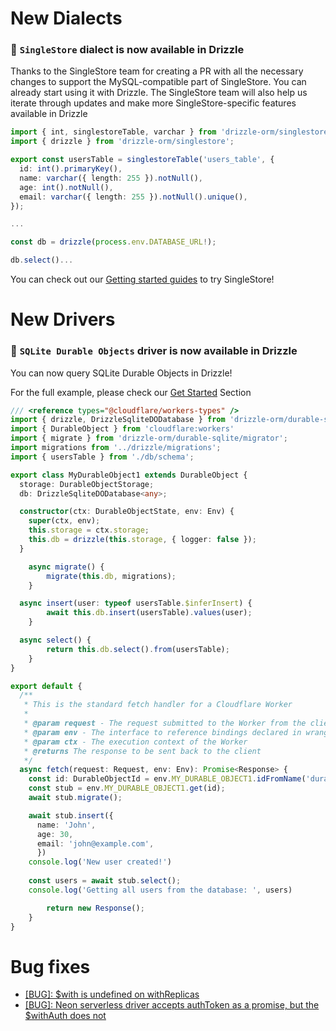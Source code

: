 # New Dialects

### 🎉 `SingleStore` dialect is now available in Drizzle

Thanks to the SingleStore team for creating a PR with all the necessary changes to support the MySQL-compatible part of SingleStore. You can already start using it with Drizzle. The SingleStore team will also help us iterate through updates and make more SingleStore-specific features available in Drizzle

```ts
import { int, singlestoreTable, varchar } from 'drizzle-orm/singlestore-core';
import { drizzle } from 'drizzle-orm/singlestore';

export const usersTable = singlestoreTable('users_table', {
  id: int().primaryKey(),
  name: varchar({ length: 255 }).notNull(),
  age: int().notNull(),
  email: varchar({ length: 255 }).notNull().unique(),
});

...

const db = drizzle(process.env.DATABASE_URL!);

db.select()...
```

You can check out our [Getting started guides](https://orm.drizzle.team/docs/get-started/singlestore-new) to try SingleStore!

# New Drivers

### 🎉 `SQLite Durable Objects` driver is now available in Drizzle

You can now query SQLite Durable Objects in Drizzle!

For the full example, please check our [Get Started](https://orm.drizzle.team/docs/get-started/do-new) Section

```ts
/// <reference types="@cloudflare/workers-types" />
import { drizzle, DrizzleSqliteDODatabase } from 'drizzle-orm/durable-sqlite';
import { DurableObject } from 'cloudflare:workers'
import { migrate } from 'drizzle-orm/durable-sqlite/migrator';
import migrations from '../drizzle/migrations';
import { usersTable } from './db/schema';

export class MyDurableObject1 extends DurableObject {
  storage: DurableObjectStorage;
  db: DrizzleSqliteDODatabase<any>;

  constructor(ctx: DurableObjectState, env: Env) {
    super(ctx, env);
    this.storage = ctx.storage;
    this.db = drizzle(this.storage, { logger: false });
  }

    async migrate() {
        migrate(this.db, migrations);
    }

  async insert(user: typeof usersTable.$inferInsert) {
        await this.db.insert(usersTable).values(user);
    }

  async select() {
        return this.db.select().from(usersTable);
    }
}

export default {
  /**
   * This is the standard fetch handler for a Cloudflare Worker
   *
   * @param request - The request submitted to the Worker from the client
   * @param env - The interface to reference bindings declared in wrangler.toml
   * @param ctx - The execution context of the Worker
   * @returns The response to be sent back to the client
   */
  async fetch(request: Request, env: Env): Promise<Response> {
    const id: DurableObjectId = env.MY_DURABLE_OBJECT1.idFromName('durable-object');
    const stub = env.MY_DURABLE_OBJECT1.get(id);
    await stub.migrate();

    await stub.insert({
      name: 'John',
      age: 30,
      email: 'john@example.com',
      })
    console.log('New user created!')
  
    const users = await stub.select();
    console.log('Getting all users from the database: ', users)

        return new Response();
    }
}
```

# Bug fixes

- [[BUG]: $with is undefined on withReplicas](https://github.com/drizzle-team/drizzle-orm/issues/1834)
- [[BUG]: Neon serverless driver accepts authToken as a promise, but the $withAuth does not](https://github.com/drizzle-team/drizzle-orm/issues/3597)